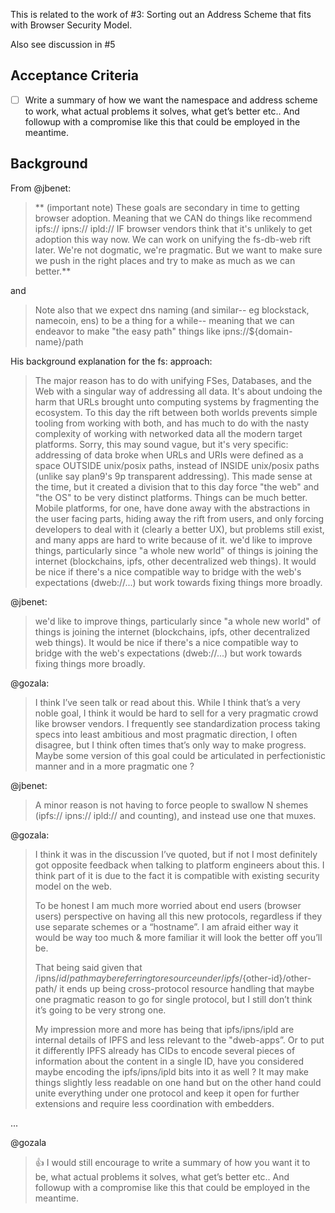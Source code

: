 This is related to the work of #3: Sorting out an Address Scheme that fits with Browser Security Model.

Also see discussion in #5

## Acceptance Criteria

- [ ] Write a summary of how we want the namespace and address scheme to work, what actual problems it solves, what get’s better etc.. And followup with a compromise like this that could be employed in the meantime.

## Background

From @jbenet:

> ** (important note) These goals are secondary in time to getting browser adoption. Meaning that we CAN do things like recommend ipfs:// ipns:// ipld:// IF browser vendors think that it's unlikely to get adoption this way now. We can work on unifying the fs-db-web rift later. We're not dogmatic, we're pragmatic. But we want to make sure we push in the right places and try to make as much as we can better.**

and

> Note also that we expect dns naming (and similar-- eg blockstack, namecoin, ens) to be a thing for a while-- meaning that we can endeavor to make "the easy path" things like ipns://${domain-name}/path

His background explanation for the fs: approach:
> The major reason has to do with unifying FSes, Databases, and the Web with a singular way of addressing all data. It's about undoing the harm that URLs brought unto computing systems by fragmenting the ecosystem. To this day the rift between both worlds prevents simple tooling from working with both, and has much to do with the nasty complexity of working with networked data all the modern target platforms. Sorry, this may sound vague, but it's very specific: addressing of data broke when URLs and URIs were defined as a space OUTSIDE unix/posix paths, instead of INSIDE unix/posix paths (unlike say plan9's 9p transparent addressing). This made sense at the time, but it created a division that to this day force "the web" and "the OS" to be very distinct platforms. Things can be much better. Mobile platforms, for one, have done away with the abstractions in the user facing parts, hiding away the rift from users, and only forcing developers to deal with it (clearly a better UX), but problems still exist, and many apps are hard to write because of it. we'd like to improve things, particularly since "a whole new world" of things is joining the internet (blockchains, ipfs, other decentralized web things). It would be nice if there's a nice compatible way to bridge with the web's expectations (dweb://...) but work towards fixing things more broadly.

@jbenet:
> we'd like to improve things, particularly since "a whole new world" of things is joining the internet (blockchains, ipfs, other decentralized web things). It would be nice if there's a nice compatible way to bridge with the web's expectations (dweb://...) but work towards fixing things more broadly.

@gozala:
> I think I’ve seen talk or read about this. While I think that’s a very noble goal, I think it would be hard to sell for a very pragmatic crowd like browser vendors. I frequently see standardization process taking specs into least ambitious and most pragmatic direction, I often disagree, but I think often times that’s only way to make progress. Maybe some version of this goal could be articulated in perfectionistic manner and in a more pragmatic one ?

@jbenet:
> A minor reason is not having to force people to swallow N shemes (ipfs:// ipns:// ipld:// and counting), and instead use one that muxes.

@gozala:
> I think it was in the discussion I’ve quoted, but if not I most definitely got opposite feedback when talking to platform engineers about this. I think part of it is due to the fact it is compatible with existing security model on the web.
>
> To be honest I am much more worried about end users (browser users) perspective on having all this new protocols, regardless if they use separate schemes or a “hostname”. I am afraid either way it would be way too much & more familiar it will look the better off you’ll be.
>
> That being said given that /ipns/${id}/path may be referring to resource under /ipfs/${other-id}/other-path/ it ends up being cross-protocol resource handling that maybe one pragmatic reason to go for single protocol, but I still don’t think it’s going to be very strong one.
>
> My impression more and more has being that ipfs/ipns/ipld are internal details of IPFS and less relevant to the "dweb-apps”. Or to put it differently IPFS already has CIDs to encode several pieces of information about the content in a single ID, have you considered maybe encoding the ipfs/ipns/ipld  bits into it as well ? It may make things slightly less readable on one hand but on the other hand could unite everything under one protocol and keep it open for further extensions and require less coordination with embedders.

...

@gozala
> 👍 I would still encourage to write a summary of how you want it to be, what actual problems it solves, what get’s better etc.. And followup with a compromise like this that could be employed in the meantime.
